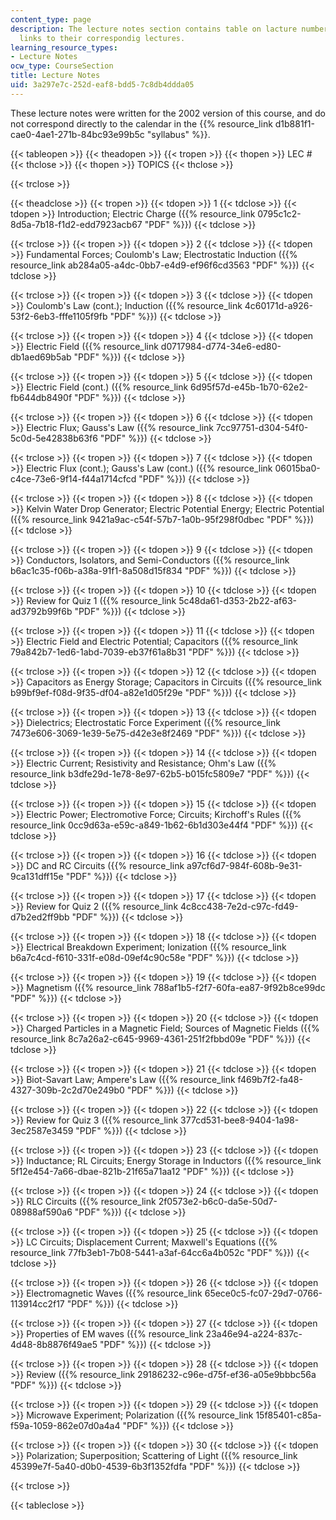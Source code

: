```yaml
---
content_type: page
description: The lecture notes section contains table on lacture numbers, topics and
  links to their correspondig lectures.
learning_resource_types:
- Lecture Notes
ocw_type: CourseSection
title: Lecture Notes
uid: 3a297e7c-252d-eaf8-bdd5-7c8db4ddda05
---
```


These lecture notes were written for the 2002 version of this course, and do not correspond directly to the calendar in the {{% resource_link d1b881f1-cae0-4ae1-271b-84bc93e99b5c "syllabus" %}}.

{{< tableopen >}}
{{< theadopen >}}
{{< tropen >}}
{{< thopen >}}
LEC #
{{< thclose >}}
{{< thopen >}}
TOPICS
{{< thclose >}}

{{< trclose >}}

{{< theadclose >}}
{{< tropen >}}
{{< tdopen >}}
1
{{< tdclose >}}
{{< tdopen >}}
Introduction; Electric Charge ({{% resource_link 0795c1c2-8d5a-7b18-f1d2-edd7923acb67 "PDF" %}})
{{< tdclose >}}

{{< trclose >}}
{{< tropen >}}
{{< tdopen >}}
2
{{< tdclose >}}
{{< tdopen >}}
Fundamental Forces; Coulomb's Law; Electrostatic Induction ({{% resource_link ab284a05-a4dc-0bb7-e4d9-ef96f6cd3563 "PDF" %}})
{{< tdclose >}}

{{< trclose >}}
{{< tropen >}}
{{< tdopen >}}
3
{{< tdclose >}}
{{< tdopen >}}
Coulomb's Law (cont.); Induction ({{% resource_link 4c60171d-a926-53f2-6eb3-fffe1105f9fb "PDF" %}})
{{< tdclose >}}

{{< trclose >}}
{{< tropen >}}
{{< tdopen >}}
4
{{< tdclose >}}
{{< tdopen >}}
Electric Field ({{% resource_link d0717984-d774-34e6-ed80-db1aed69b5ab "PDF" %}})
{{< tdclose >}}

{{< trclose >}}
{{< tropen >}}
{{< tdopen >}}
5
{{< tdclose >}}
{{< tdopen >}}
Electric Field (cont.) ({{% resource_link 6d95f57d-e45b-1b70-62e2-fb644db8490f "PDF" %}})
{{< tdclose >}}

{{< trclose >}}
{{< tropen >}}
{{< tdopen >}}
6
{{< tdclose >}}
{{< tdopen >}}
Electric Flux; Gauss's Law ({{% resource_link 7cc97751-d304-54f0-5c0d-5e42838b63f6 "PDF" %}})
{{< tdclose >}}

{{< trclose >}}
{{< tropen >}}
{{< tdopen >}}
7
{{< tdclose >}}
{{< tdopen >}}
Electric Flux (cont.); Gauss's Law (cont.) ({{% resource_link 06015ba0-c4ce-73e6-9f14-f44a1714cfcd "PDF" %}})
{{< tdclose >}}

{{< trclose >}}
{{< tropen >}}
{{< tdopen >}}
8
{{< tdclose >}}
{{< tdopen >}}
Kelvin Water Drop Generator; Electric Potential Energy; Electric Potential ({{% resource_link 9421a9ac-c54f-57b7-1a0b-95f298f0dbec "PDF" %}})
{{< tdclose >}}

{{< trclose >}}
{{< tropen >}}
{{< tdopen >}}
9
{{< tdclose >}}
{{< tdopen >}}
Conductors, Isolators, and Semi-Conductors ({{% resource_link b6ac1c35-f06b-a38a-91f1-8a508d15f834 "PDF" %}})
{{< tdclose >}}

{{< trclose >}}
{{< tropen >}}
{{< tdopen >}}
10
{{< tdclose >}}
{{< tdopen >}}
Review for Quiz 1 ({{% resource_link 5c48da61-d353-2b22-af63-ad3792b99f6b "PDF" %}})
{{< tdclose >}}

{{< trclose >}}
{{< tropen >}}
{{< tdopen >}}
11
{{< tdclose >}}
{{< tdopen >}}
Electric Field and Electric Potential; Capacitors ({{% resource_link 79a842b7-1ed6-1abd-7039-eb37f61a8b31 "PDF" %}})
{{< tdclose >}}

{{< trclose >}}
{{< tropen >}}
{{< tdopen >}}
12
{{< tdclose >}}
{{< tdopen >}}
Capacitors as Energy Storage; Capacitors in Circuits ({{% resource_link b99bf9ef-f08d-9f35-df04-a82e1d05f29e "PDF" %}})
{{< tdclose >}}

{{< trclose >}}
{{< tropen >}}
{{< tdopen >}}
13
{{< tdclose >}}
{{< tdopen >}}
Dielectrics; Electrostatic Force Experiment ({{% resource_link 7473e606-3069-1e39-5e75-d42e3e8f2469 "PDF" %}})
{{< tdclose >}}

{{< trclose >}}
{{< tropen >}}
{{< tdopen >}}
14
{{< tdclose >}}
{{< tdopen >}}
Electric Current; Resistivity and Resistance; Ohm's Law ({{% resource_link b3dfe29d-1e78-8e97-62b5-b015fc5809e7 "PDF" %}})
{{< tdclose >}}

{{< trclose >}}
{{< tropen >}}
{{< tdopen >}}
15
{{< tdclose >}}
{{< tdopen >}}
Electric Power; Electromotive Force; Circuits; Kirchoff's Rules ({{% resource_link 0cc9d63a-e59c-a849-1b62-6b1d303e44f4 "PDF" %}})
{{< tdclose >}}

{{< trclose >}}
{{< tropen >}}
{{< tdopen >}}
16
{{< tdclose >}}
{{< tdopen >}}
DC and RC Circuits ({{% resource_link a97cf6d7-984f-608b-9e31-9ca131dff15e "PDF" %}})
{{< tdclose >}}

{{< trclose >}}
{{< tropen >}}
{{< tdopen >}}
17
{{< tdclose >}}
{{< tdopen >}}
Review for Quiz 2 ({{% resource_link 4c8cc438-7e2d-c97c-fd49-d7b2ed2ff9bb "PDF" %}})
{{< tdclose >}}

{{< trclose >}}
{{< tropen >}}
{{< tdopen >}}
18
{{< tdclose >}}
{{< tdopen >}}
Electrical Breakdown Experiment; Ionization ({{% resource_link b6a7c4cd-f610-331f-e08d-09ef4c90c58e "PDF" %}})
{{< tdclose >}}

{{< trclose >}}
{{< tropen >}}
{{< tdopen >}}
19
{{< tdclose >}}
{{< tdopen >}}
Magnetism ({{% resource_link 788af1b5-f2f7-60fa-ea87-9f92b8ce99dc "PDF" %}})
{{< tdclose >}}

{{< trclose >}}
{{< tropen >}}
{{< tdopen >}}
20
{{< tdclose >}}
{{< tdopen >}}
Charged Particles in a Magnetic Field; Sources of Magnetic Fields ({{% resource_link 8c7a26a2-c645-9969-4361-251f2fbbd09e "PDF" %}})
{{< tdclose >}}

{{< trclose >}}
{{< tropen >}}
{{< tdopen >}}
21
{{< tdclose >}}
{{< tdopen >}}
Biot-Savart Law; Ampere's Law ({{% resource_link f469b7f2-fa48-4327-309b-2c2d70e249b0 "PDF" %}})
{{< tdclose >}}

{{< trclose >}}
{{< tropen >}}
{{< tdopen >}}
22
{{< tdclose >}}
{{< tdopen >}}
Review for Quiz 3 ({{% resource_link 377cd531-bee8-9404-1a98-3ec2587e3459 "PDF" %}})
{{< tdclose >}}

{{< trclose >}}
{{< tropen >}}
{{< tdopen >}}
23
{{< tdclose >}}
{{< tdopen >}}
Inductance; RL Circuits; Energy Storage in Inductors ({{% resource_link 5f12e454-7a66-dbae-821b-21f65a71aa12 "PDF" %}})
{{< tdclose >}}

{{< trclose >}}
{{< tropen >}}
{{< tdopen >}}
24
{{< tdclose >}}
{{< tdopen >}}
RLC Circuits ({{% resource_link 2f0573e2-b6c0-da5e-50d7-08988af590a6 "PDF" %}})
{{< tdclose >}}

{{< trclose >}}
{{< tropen >}}
{{< tdopen >}}
25
{{< tdclose >}}
{{< tdopen >}}
LC Circuits; Displacement Current; Maxwell's Equations ({{% resource_link 77fb3eb1-7b08-5441-a3af-64cc6a4b052c "PDF" %}})
{{< tdclose >}}

{{< trclose >}}
{{< tropen >}}
{{< tdopen >}}
26
{{< tdclose >}}
{{< tdopen >}}
Electromagnetic Waves ({{% resource_link 65ece0c5-fc07-29d7-0766-113914cc2f17 "PDF" %}})
{{< tdclose >}}

{{< trclose >}}
{{< tropen >}}
{{< tdopen >}}
27
{{< tdclose >}}
{{< tdopen >}}
Properties of EM waves ({{% resource_link 23a46e94-a224-837c-4d48-8b8876f49ae5 "PDF" %}})
{{< tdclose >}}

{{< trclose >}}
{{< tropen >}}
{{< tdopen >}}
28
{{< tdclose >}}
{{< tdopen >}}
Review ({{% resource_link 29186232-c96e-d75f-ef36-a05e9bbbc56a "PDF" %}})
{{< tdclose >}}

{{< trclose >}}
{{< tropen >}}
{{< tdopen >}}
29
{{< tdclose >}}
{{< tdopen >}}
Microwave Experiment; Polarization ({{% resource_link 15f85401-c85a-f59a-1059-862e07d0a4a4 "PDF" %}})
{{< tdclose >}}

{{< trclose >}}
{{< tropen >}}
{{< tdopen >}}
30
{{< tdclose >}}
{{< tdopen >}}
Polarization; Superposition; Scattering of Light ({{% resource_link 45399e7f-5a40-d0b0-4539-6b3f1352fdfa "PDF" %}})
{{< tdclose >}}

{{< trclose >}}

{{< tableclose >}}
